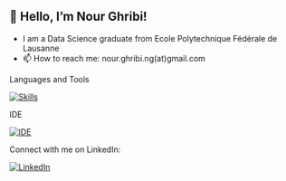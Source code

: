 ## 👋 Hello, I’m Nour Ghribi!

- I am a Data Science graduate from Ecole Polytechnique Fédérale de Lausanne
- 📫 How to reach me: nour.ghribi.ng(at)gmail.com

Languages and Tools 

[![Skills](https://skills.thijs.gg/icons?i=java,scala,python,c,mysql,docker,pytorch,tensorflow,github,gitlab,linux,gcp,bash&perline=6)](#)

IDE

[![IDE](https://skills.thijs.gg/icons?i=eclipse,idea,vscode,vim&perline=6)](#)


<!---
Design and art

[![Design](https://skills.thijs.gg/icons?i=ai,blender&perline=6)]()
--->

Connect with me on LinkedIn:


[![LinkedIn](https://skills.thijs.gg/icons?i=linkedin)](https://www.linkedin.com/in/nour-ghribi/)

<!---
nourGhribi/nourGhribi is a ✨ special ✨ repository because its `README.md` (this file) appears on your GitHub profile.
You can click the Preview link to take a look at your changes.
--->
